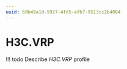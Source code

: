 ```yaml
---
uuid: 69b49a1d-5927-4fd5-afb7-9513cc2b4094
---
```



# H3C.VRP


<!-- prettier-ignore -->
!!! todo
    Describe *H3C.VRP* profile

